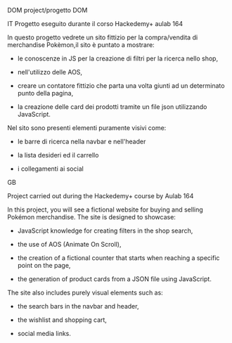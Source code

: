 DOM project/progetto DOM

IT Progetto eseguito durante il corso Hackedemy+ aulab 164


In questo progetto vedrete un sito fittizio per la compra/vendita di merchandise Pokèmon,il sito è puntato a mostrare:

- le conoscenze in JS per la creazione di filtri per la ricerca nello shop, 

- nell'utilizzo delle AOS, 

- creare un contatore fittizio che parta una volta giunti ad un determinato punto della pagina,
 
- la creazione delle card dei prodotti tramite un file json utilizzando JavaScript.

Nel sito sono presenti elementi puramente visivi come: 

- le barre di ricerca nella navbar e nell'header 

- la lista desideri ed il carrello 

- i collegamenti ai social

GB

Project carried out during the Hackedemy+ course by Aulab 164


In this project, you will see a fictional website for buying and selling Pokémon merchandise. 
The site is designed to showcase:

- JavaScript knowledge for creating filters in the shop search,

- the use of AOS (Animate On Scroll),
 
- the creation of a fictional counter that starts when reaching a specific point on the page, 

- the generation of product cards from a JSON file using JavaScript.

The site also includes purely visual elements such as: 

- the search bars in the navbar and header, 

- the wishlist and shopping cart, 

- social media links.

